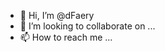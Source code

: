 - 👋 Hi, I’m @dFaery
- 💞️ I’m looking to collaborate on ...
- 📫 How to reach me ...

<!---
dFaery/dFaery is a ✨ special ✨ repository because its `README.md` (this file) appears on your GitHub profile.
You can click the Preview link to take a look at your changes.
--->
